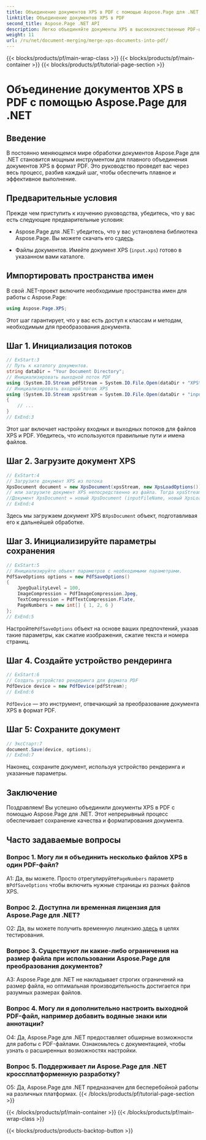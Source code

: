 ```yaml
---
title: Объединение документов XPS в PDF с помощью Aspose.Page для .NET
linktitle: Объединение документов XPS в PDF
second_title: Aspose.Page .NET API
description: Легко объединяйте документы XPS в высококачественные PDF-файлы с помощью Aspose.Page для .NET. Следуйте нашему пошаговому руководству, чтобы конвертировать документы без проблем.
weight: 11
url: /ru/net/document-merging/merge-xps-documents-into-pdf/
---
```


{{< blocks/products/pf/main-wrap-class >}}
{{< blocks/products/pf/main-container >}}
{{< blocks/products/pf/tutorial-page-section >}}

# Объединение документов XPS в PDF с помощью Aspose.Page для .NET

## Введение

В постоянно меняющемся мире обработки документов Aspose.Page для .NET становится мощным инструментом для плавного объединения документов XPS в формат PDF. Это руководство проведет вас через весь процесс, разбив каждый шаг, чтобы обеспечить плавное и эффективное выполнение.

## Предварительные условия

Прежде чем приступить к изучению руководства, убедитесь, что у вас есть следующие предварительные условия:

-  Aspose.Page для .NET: убедитесь, что у вас установлена библиотека Aspose.Page. Вы можете скачать его с[здесь](https://releases.aspose.com/page/net/).

- Файлы документов. Имейте документ XPS (`input.xps`) готово в указанном вами каталоге.

## Импортировать пространства имен

В свой .NET-проект включите необходимые пространства имен для работы с Aspose.Page:

```csharp
using Aspose.Page.XPS;
```

Этот шаг гарантирует, что у вас есть доступ к классам и методам, необходимым для преобразования документа.

## Шаг 1. Инициализация потоков

```csharp
// ExStart:3
// Путь к каталогу документов.
string dataDir = "Your Document Directory";
// Инициализировать выходной поток PDF
using (System.IO.Stream pdfStream = System.IO.File.Open(dataDir + "XPStoPDF_out.pdf", System.IO.FileMode.OpenOrCreate, System.IO.FileAccess.Write))
// Инициализировать входной поток XPS
using (System.IO.Stream xpsStream = System.IO.File.Open(dataDir + "input.xps", System.IO.FileMode.Open))
{
    // ...
}
// ExEnd:3
```

Этот шаг включает настройку входных и выходных потоков для файлов XPS и PDF. Убедитесь, что используются правильные пути и имена файлов.

## Шаг 2. Загрузите документ XPS

```csharp
// ExStart:4
// Загрузите документ XPS из потока
XpsDocument document = new XpsDocument(xpsStream, new XpsLoadOptions());
// или загрузите документ XPS непосредственно из файла. Тогда xpsStream не понадобится.
//Документ XpsDocument = новый XpsDocument (inputFileName, новый XpsLoadOptions());
// ExEnd:4
```

 Здесь мы загружаем документ XPS в`XpsDocument` объект, подготавливая его к дальнейшей обработке.

## Шаг 3. Инициализируйте параметры сохранения

```csharp
// ExStart:5
// Инициализируйте объект параметров с необходимыми параметрами.
PdfSaveOptions options = new PdfSaveOptions()
{
    JpegQualityLevel = 100,
    ImageCompression = PdfImageCompression.Jpeg,
    TextCompression = PdfTextCompression.Flate,
    PageNumbers = new int[] { 1, 2, 6 }
};
// ExEnd:5
```

 Настройте`PdfSaveOptions` объект на основе ваших предпочтений, указав такие параметры, как сжатие изображения, сжатие текста и номера страниц.

## Шаг 4. Создайте устройство рендеринга

```csharp
// ExStart:6
// Создать устройство рендеринга для формата PDF
PdfDevice device = new PdfDevice(pdfStream);
// ExEnd:6
```

`PdfDevice` — это инструмент, отвечающий за преобразование документа XPS в формат PDF.

## Шаг 5: Сохраните документ

```csharp
// ЭксСтарт:7
document.Save(device, options);
// ExEnd:7
```

Наконец, сохраните документ, используя устройство рендеринга и указанные параметры.

## Заключение

Поздравляем! Вы успешно объединили документы XPS в PDF с помощью Aspose.Page для .NET. Этот непрерывный процесс обеспечивает сохранение качества и форматирования документа.

## Часто задаваемые вопросы

### Вопрос 1. Могу ли я объединить несколько файлов XPS в один PDF-файл?

 А1: Да, вы можете. Просто отрегулируйте`PageNumbers` параметр в`PdfSaveOptions` чтобы включить нужные страницы из разных файлов XPS.

### Вопрос 2. Доступна ли временная лицензия для Aspose.Page для .NET?

 О2: Да, вы можете получить временную лицензию.[здесь](https://purchase.aspose.com/temporary-license/) в целях тестирования.

### Вопрос 3. Существуют ли какие-либо ограничения на размер файла при использовании Aspose.Page для преобразования документов?

A3: Aspose.Page для .NET не накладывает строгих ограничений на размер файла, но оптимальная производительность достигается при разумных размерах файлов.

### Вопрос 4. Могу ли я дополнительно настроить выходной PDF-файл, например добавить водяные знаки или аннотации?

О4: Да, Aspose.Page для .NET предоставляет обширные возможности для работы с PDF-файлами. Ознакомьтесь с документацией, чтобы узнать о расширенных возможностях настройки.

### Вопрос 5. Поддерживает ли Aspose.Page для .NET кроссплатформенную разработку?

О5: Да, Aspose.Page для .NET предназначен для бесперебойной работы на различных платформах.
{{< /blocks/products/pf/tutorial-page-section >}}

{{< /blocks/products/pf/main-container >}}
{{< /blocks/products/pf/main-wrap-class >}}

{{< blocks/products/products-backtop-button >}}
